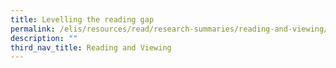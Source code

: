 ```yaml
---
title: Levelling the reading gap
permalink: /elis/resources/read/research-summaries/reading-and-viewing/levelling-the-reading-gap/
description: ""
third_nav_title: Reading and Viewing
---
```

